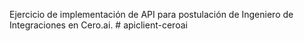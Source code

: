 Ejercicio de implementación de API para postulación de Ingeniero de Integraciones en Cero.ai.
#   a p i c l i e n t - c e r o a i  
 